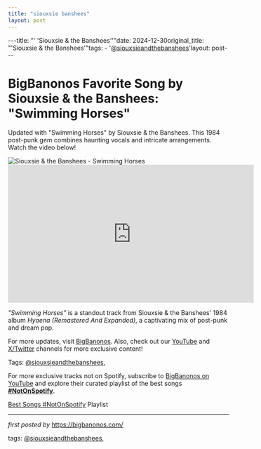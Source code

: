 ```yaml
---
title: "siouxsie banshees"
layout: post
---
```

---title: "' 'Siouxsie & the Banshees''"date: 2024-12-30original_title: "'Siouxsie & the Banshees'"tags:  - '[@siouxsieandthebanshees](/tags/siouxsieandthebanshees/)'layout: post---<!-- Title of the Post --><h1 >BigBanonos Favorite Song by Siouxsie & the Banshees: "Swimming Horses"</h1> <!-- Introductory Text --><p >Updated with "Swimming Horses" by Siouxsie & the Banshees. This 1984 post-punk gem combines haunting vocals and intricate arrangements. Watch the video below!</p> <!-- Featured Image --><div > <img src="https://upload.wikimedia.org/wikipedia/en/d/dc/Siouxsie_SwimmingHorses.jpg" alt="Siouxsie & the Banshees - Swimming Horses" /></div> <!-- YouTube Video Embed --><div > <iframe width="560" height="315" src="https://www.youtube.com/embed/Xv_LUvscGl0" frameborder="0" allowfullscreen></iframe></div> <!-- Song Information --><div > <p><em>"Swimming Horses"</em> is a standout track from Siouxsie & the Banshees' 1984 album *Hyaena (Remastered And Expanded)*, a captivating mix of post-punk and dream pop.</p></div> <!-- Footer Links --><div > <p>For more updates, visit <a href="https://bigbanonos.com/" target="_blank">BigBanonos</a>. Also, check out our <a href="https://www.youtube.com/[@BigBanonos](/tags/BigBanonos/)" target="_blank">YouTube</a> and <a href="https://x.com/bigbanonos" target="_blank">X/Twitter</a> channels for more exclusive content!</p></div> <!-- Tags --><p >Tags: [@siouxsieandthebanshees](/tags/siouxsieandthebanshees/),</p><!--Subscribe and Playlist Links--><div>    <p>For more exclusive tracks not on Spotify, subscribe to <a href="https://www.youtube.com/[@BigBanonos](/tags/BigBanonos/)" target="_blank">BigBanonos on YouTube</a> and explore their curated playlist of the best songs <strong>[#NotOnSpotify](/tags/NotOnSpotify/)</strong>.</p>    <p><a href="https://www.youtube.com/playlist?list=PLtuNtuTatqI0kFahUCbtbfenC_ET5O_tr" target="_blank">Best Songs [#NotOnSpotify](/tags/NotOnSpotify/) Playlist<br /></a></p></div><hr /><p><em>first posted by</em> <a href="https://bigbanonos.com/" rel="noopener" target="_new">https://bigbanonos.com/</a></p><p>tags: [@siouxsieandthebanshees](/tags/siouxsieandthebanshees/),</p>
